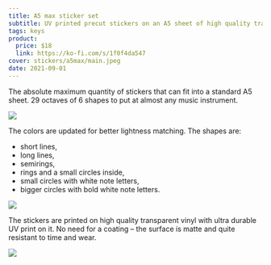 ```yaml
---
title: A5 max sticker set
subtitle: UV printed precut stickers on an A5 sheet of high quality transparent vinyl
tags: keys
product:
  price: $18
  link: https://ko-fi.com/s/1f0f4da547
cover: stickers/a5max/main.jpeg
date: 2021-09-01
---
```


The absolute maximum quantity of stickers that can fit into a standard A5 sheet. 29 octaves of 6 shapes to put at almost any music instrument.

![](/media/stickers/a5max/angle.jpeg)

The colors are updated for better lightness matching. The shapes are:

- short lines,
- long lines,
- semirings,
- rings and a small circles inside,
- small circles with white note letters,
- bigger circles with bold white note letters.

![](/media/stickers/a5max/float.jpeg)

The stickers are printed on high quality transparent vinyl with ultra durable UV print on it. No need for a coating – the surface is matte and quite resistant to time and wear.

![](/media/stickers/a5max/float2.jpeg)
